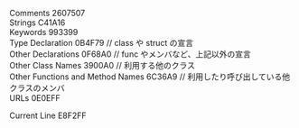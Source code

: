 Comments 2607507  
Strings C41A16  
Keywords 993399  
Type Declaration 0B4F79 // class や struct の宣言  
Other Declarations  0F68A0 // func やメンバなど、上記以外の宣言  
Other Class Names 3900A0 // 利用する他のクラス  
Other Functions and Method Names 6C36A9 // 利用したり呼び出している他クラスのメンバ  
URLs 0E0EFF  

Current Line E8F2FF
